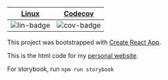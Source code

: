 | [Linux][lin-link] |  [Codecov][cov-link]  |
| :---------------: | :-------------------: |
| ![lin-badge]      | ![cov-badge]          |

[lin-badge]: https://github.com/phillyfan1138/personalSite-React/workflows/test/badge.svg
[lin-link]:  https://github.com/phillyfan1138/personalSite-React/actions
[cov-badge]: https://codecov.io/gh/phillyfan1138/personalSite-React/branch/master/graph/badge.svg
[cov-link]:  https://codecov.io/gh/phillyfan1138/personalSite-React

This project was bootstrapped with [Create React App](https://github.com/facebookincubator/create-react-app).

This is the html code for my [personal website](http://danielhstahl.com).

For storybook, run `npm run storybook`